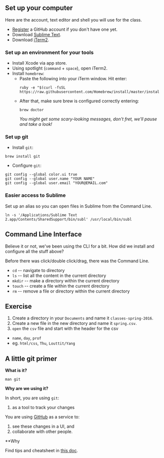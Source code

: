 ## Set up your computer

Here are the account, text editor and shell you will use for the class.

- [Register](https://github.com/) a GitHub account if you don't have one yet.
- Download [Sublime Text](http://www.sublimetext.com/).
- Download [iTerm2](http://iterm2.com/).

### Set up an environment for your tools

- Install Xcode via app store.
- Using spotlight (`command` + `space`), open iTerm2. 
- Install `homebrew`:
    - Paste the following into your iTerm window. Hit enter:
      ```
      ruby -e "$(curl -fsSL https://raw.githubusercontent.com/Homebrew/install/master/install)"
      ```
    - After that, make sure brew is configured correctly entering:
      ```
      brew doctor
      ```   
      _You might get some scary-looking messages, don't fret, we'll pause and take a look!_

### Set up git

- Install `git`:

```  
brew install git
```

- Configure `git`:

```
git config --global color.ui true
git config --global user.name "YOUR NAME"
git config --global user.email "YOUR@EMAIL.com"
```

### Easier access to Sublime

Set up an alias so you can open files in Sublime from the Command Line.

```
ln -s '/Applications/Sublime Text 2.app/Contents/SharedSupport/bin/subl' /usr/local/bin/subl
```

## Command Line Interface

Believe it or not, we've been using the CLI for a bit. How did we install and configure all the stuff above? 

Before there was click/double click/drag, there was the Command Line.

- `cd` -- navigate to directory
- `ls` -- list all the content in the current directory
- `mkdir` -- make a directory within the current directory
- `touch` -- create a file within the current directory
- `rm` -- remove a file or directory within the current directory

## Exercise

1. Create a directory in your `Documents` and name it `classes-spring-2016`.
2. Create a new file in the new directory and name it `spring.csv`.
3. `open` the `csv` file and start with the header for the csv
  - `name`, `day`, `prof`
  - eg. `html/css`, `Thu`, `Louttit/Yang`

## A little git primer

**What is it?**

`man git`

**Why are we using it?**

In short, you are using `git`:

1. as a tool to track your changes

You are using [GitHub](https://github.com) as a service to:

1. see these changes in a UI, and 
2. collaborate with other people.

**Why 

Find tips and cheatsheet in [this doc](https://github.com/jueyang/know-your-tools/blob/master/0a-setup.md).